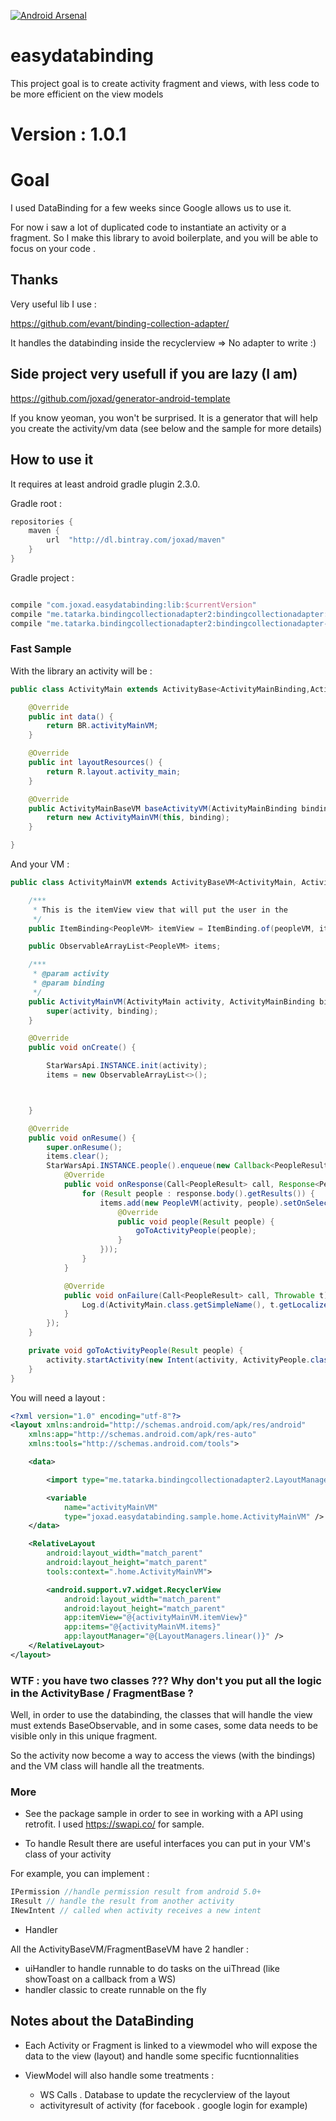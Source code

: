 
[![Android Arsenal](https://img.shields.io/badge/Android%20Arsenal-easydatabinding-green.svg?style=true)](https://android-arsenal.com/details/1/4106)

# easydatabinding
This project goal is to create activity fragment and views, with less code to be more efficient on the view models


# Version : 1.0.1
# Goal

I used DataBinding for a few weeks since Google allows us to use it.

For now i saw a lot of duplicated code to instantiate an activity or a fragment.
So I make this library to avoid boilerplate, and you will be able to focus on your code .


## Thanks

Very useful lib I use :

https://github.com/evant/binding-collection-adapter/


It handles the databinding inside the recyclerview => No adapter to write :)



## Side project very usefull if you are lazy (I am)


https://github.com/joxad/generator-android-template

If you know yeoman, you won't be surprised.
It is a generator that will help you create the activity/vm data (see below and the sample for more details)


## How to use it

It requires at least android gradle plugin 2.3.0.

Gradle root :

```groovy
repositories {
    maven {
        url  "http://dl.bintray.com/joxad/maven"
    }
}

```

Gradle project :

```groovy

compile "com.joxad.easydatabinding:lib:$currentVersion"
compile "me.tatarka.bindingcollectionadapter2:bindingcollectionadapter:2.0.1"
compile "me.tatarka.bindingcollectionadapter2:bindingcollectionadapter-recyclerview:2.0.1"

```

### Fast Sample

With the library an activity will be :


```java
public class ActivityMain extends ActivityBase<ActivityMainBinding,ActivityMainVM> {

    @Override
    public int data() {
        return BR.activityMainVM;
    }

    @Override
    public int layoutResources() {
        return R.layout.activity_main;
    }

    @Override
    public ActivityMainBaseVM baseActivityVM(ActivityMainBinding binding) {
        return new ActivityMainVM(this, binding);
    }

}
```

And your VM :

```java
public class ActivityMainVM extends ActivityBaseVM<ActivityMain, ActivityMainBinding> {

    /***
     * This is the itemView view that will put the user in the
     */
    public ItemBinding<PeopleVM> itemView = ItemBinding.of(peopleVM, item_people);

    public ObservableArrayList<PeopleVM> items;

    /***
     * @param activity
     * @param binding
     */
    public ActivityMainVM(ActivityMain activity, ActivityMainBinding binding) {
        super(activity, binding);
    }

    @Override
    public void onCreate() {

        StarWarsApi.INSTANCE.init(activity);
        items = new ObservableArrayList<>();



    }

    @Override
    public void onResume() {
        super.onResume();
        items.clear();
        StarWarsApi.INSTANCE.people().enqueue(new Callback<PeopleResult>() {
            @Override
            public void onResponse(Call<PeopleResult> call, Response<PeopleResult> response) {
                for (Result people : response.body().getResults()) {
                    items.add(new PeopleVM(activity, people).setOnSelected(new PeopleVM.OnSelected() {
                        @Override
                        public void people(Result people) {
                            goToActivityPeople(people);
                        }
                    }));
                }
            }

            @Override
            public void onFailure(Call<PeopleResult> call, Throwable t) {
                Log.d(ActivityMain.class.getSimpleName(), t.getLocalizedMessage());
            }
        });
    }

    private void goToActivityPeople(Result people) {
        activity.startActivity(new Intent(activity, ActivityPeople.class).putExtra(Extra.PEOPLE, people));
    }
}

```

You will need a layout :

```xml
<?xml version="1.0" encoding="utf-8"?>
<layout xmlns:android="http://schemas.android.com/apk/res/android"
    xmlns:app="http://schemas.android.com/apk/res-auto"
    xmlns:tools="http://schemas.android.com/tools">

    <data>

        <import type="me.tatarka.bindingcollectionadapter2.LayoutManagers" />

        <variable
            name="activityMainVM"
            type="joxad.easydatabinding.sample.home.ActivityMainVM" />
    </data>

    <RelativeLayout
        android:layout_width="match_parent"
        android:layout_height="match_parent"
        tools:context=".home.ActivityMainVM">

        <android.support.v7.widget.RecyclerView
            android:layout_width="match_parent"
            android:layout_height="match_parent"
            app:itemView="@{activityMainVM.itemView}"
            app:items="@{activityMainVM.items}"
            app:layoutManager="@{LayoutManagers.linear()}" />
    </RelativeLayout>
</layout>
```

### WTF : you have two classes ??? Why don't you put all the logic in the ActivityBase / FragmentBase ?

Well, in order to use the databinding, the classes that will handle the view must extends BaseObservable, and in some cases,
some data needs to be visible only in this unique fragment.

So the activity now become a way to access the views (with the bindings) and the VM class will handle all the treatments.



### More


- See the package sample in order to see in working with a API using retrofit. I used https://swapi.co/ for sample.


- To handle Result there are useful interfaces you can put in your VM's class of your activity

For example, you can implement :
```java
IPermission //handle permission result from android 5.0+ 
IResult // handle the result from another activity
INewIntent // called when activity receives a new intent

```

- Handler

All the ActivityBaseVM/FragmentBaseVM have 2 handler :
- uiHandler to handle runnable to do tasks on the uiThread (like showToast on a callback from a WS)
- handler classic to create runnable on the fly 

## Notes about the DataBinding

- Each Activity or Fragment is linked to a viewmodel who will expose the data to the view (layout) and handle some specific fucntionnalities


- ViewModel will also handle some treatments :

    - WS Calls . Database to update the recyclerview of the layout
    - activityresult of activity (for facebook . google login for example)

